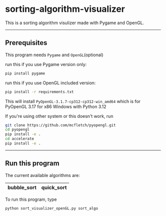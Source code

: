 # sorting-algorithm-visualizer

This is a sorting algorithm visulizer made with Pygame and OpenGL.

---

## Prerequisites

This program needs `Pygame` and `OpenGL`(optional)

run this if you use Pygame version only:

```bash
pip install pygame
```

run this if you use OpenGL included version:

```bash
pip install -r requirements.txt
```

This will install `PyOpenGL-3.1.7-cp312-cp312-win_amd64` which is for PyOpenGL 3.17 for x86 Windows with Python 3.12

If you're using other system or this doesn't work, run

```bash
git clone https://github.com/mcfletch/pyopengl.git
cd pyopengl
pip install -e .
cd accelerate
pip install -e .
```

---

## Run this program

The current available algorithms are:

| bubble_sort | quick_sort |
|-------------|------------|

To run this program, type 

```bash
python sort_visualizer_openGL.py sort_algo
```

